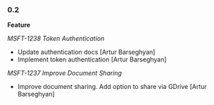 ### 0.2

**Feature**

*MSFT-1238 Token Authentication*

- Update authentication docs [Artur Barseghyan]
- Implement token authentication [Artur Barseghyan]

*MSFT-1237 Improve Document Sharing*

- Improve document sharing. Add option to share via GDrive [Artur Barseghyan]
